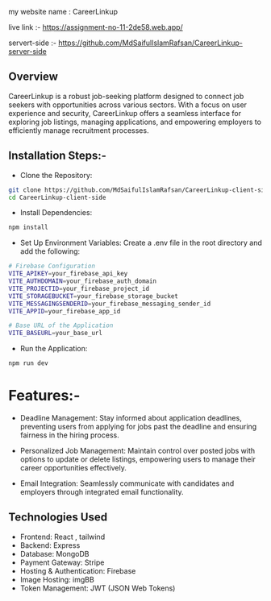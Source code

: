 my website name : CareerLinkup

live link :- https://assignment-no-11-2de58.web.app/

servert-side :- https://github.com/MdSaifulIslamRafsan/CareerLinkup-server-side

## Overview
CareerLinkup is a robust job-seeking platform designed to connect job seekers with opportunities across various sectors. With a focus on user experience and security, CareerLinkup offers a seamless interface for exploring job listings, managing applications, and empowering employers to efficiently manage recruitment processes.

## Installation Steps:- 

- Clone the Repository:

```sh
git clone https://github.com/MdSaifulIslamRafsan/CareerLinkup-client-side.git
cd CareerLinkup-client-side
```

- Install Dependencies:

```sh
npm install
```

- Set Up Environment Variables:
Create a .env file in the root directory and add the following:

```sh
# Firebase Configuration
VITE_APIKEY=your_firebase_api_key
VITE_AUTHDOMAIN=your_firebase_auth_domain
VITE_PROJECTID=your_firebase_project_id
VITE_STORAGEBUCKET=your_firebase_storage_bucket
VITE_MESSAGINGSENDERID=your_firebase_messaging_sender_id
VITE_APPID=your_firebase_app_id

# Base URL of the Application
VITE_BASEURL=your_base_url

```
- Run the Application:

```sh
npm run dev
```

# Features:-

- Deadline Management: Stay informed about application deadlines, preventing users from applying for jobs past the deadline and ensuring fairness in the hiring process.

- Personalized Job Management: Maintain control over posted jobs with options to update or delete listings, empowering users to manage their career opportunities effectively.

- Email Integration: Seamlessly communicate with candidates and employers through integrated email functionality.



## Technologies Used
- Frontend: React , tailwind
- Backend: Express
- Database: MongoDB
- Payment Gateway: Stripe
- Hosting & Authentication: Firebase
- Image Hosting: imgBB
- Token Management: JWT (JSON Web Tokens)

